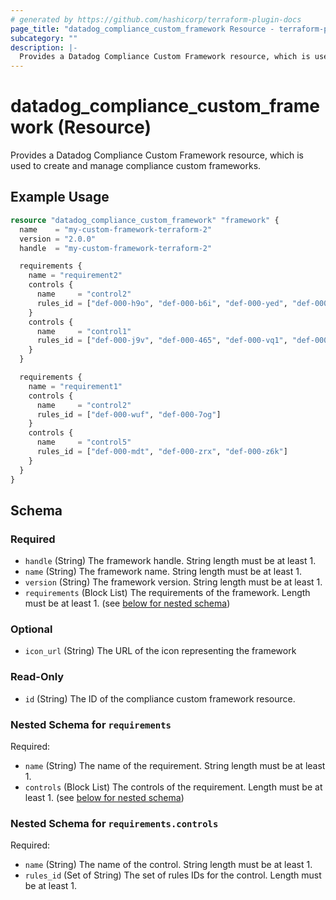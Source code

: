 ```yaml
---
# generated by https://github.com/hashicorp/terraform-plugin-docs
page_title: "datadog_compliance_custom_framework Resource - terraform-provider-datadog"
subcategory: ""
description: |-
  Provides a Datadog Compliance Custom Framework resource, which is used to create and manage compliance custom frameworks.
---
```


# datadog_compliance_custom_framework (Resource)

Provides a Datadog Compliance Custom Framework resource, which is used to create and manage compliance custom frameworks.

## Example Usage

```terraform
resource "datadog_compliance_custom_framework" "framework" {
  name    = "my-custom-framework-terraform-2"
  version = "2.0.0"
  handle  = "my-custom-framework-terraform-2"

  requirements {
    name = "requirement2"
    controls {
      name     = "control2"
      rules_id = ["def-000-h9o", "def-000-b6i", "def-000-yed", "def-000-h5a", "def-000-aw5"]
    }
    controls {
      name     = "control1"
      rules_id = ["def-000-j9v", "def-000-465", "def-000-vq1", "def-000-4hf", "def-000-s2d", "def-000-vnl"]
    }
  }

  requirements {
    name = "requirement1"
    controls {
      name     = "control2"
      rules_id = ["def-000-wuf", "def-000-7og"]
    }
    controls {
      name     = "control5"
      rules_id = ["def-000-mdt", "def-000-zrx", "def-000-z6k"]
    }
  }
}
```

<!-- schema generated by tfplugindocs -->
## Schema

### Required

- `handle` (String) The framework handle. String length must be at least 1.
- `name` (String) The framework name. String length must be at least 1.
- `version` (String) The framework version. String length must be at least 1.
- `requirements` (Block List) The requirements of the framework. Length must be at least 1. (see [below for nested schema](#nestedblock--requirements))


### Optional

- `icon_url` (String) The URL of the icon representing the framework

### Read-Only

- `id` (String) The ID of the compliance custom framework resource.

<a id="nestedblock--requirements"></a>
### Nested Schema for `requirements`

Required:

- `name` (String) The name of the requirement. String length must be at least 1.
- `controls` (Block List) The controls of the requirement. Length must be at least 1. (see [below for nested schema](#nestedblock--requirements--controls))

<a id="nestedblock--requirements--controls"></a>
### Nested Schema for `requirements.controls`

Required:

- `name` (String) The name of the control. String length must be at least 1.
- `rules_id` (Set of String) The set of rules IDs for the control. Length must be at least 1.
